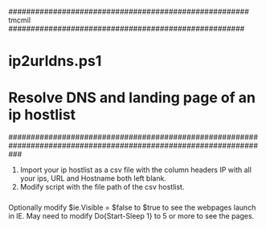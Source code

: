 ###################################################### tmcmil #####################################################
#                                                   ip2urldns.ps1                                                 #
#                                   Resolve DNS and landing page of an ip hostlist                                #
###################################################################################################################

1. Import your ip hostlist as a csv file with the column headers IP with all your ips, URL and Hostname both left blank.
2. Modify script with the file path of the csv hostlist.

#####
Optionally modify $ie.Visible = $false to $true to see the webpages launch in IE. May need to modify Do{Start-Sleep 1} to 5 or more to see the pages.
 
